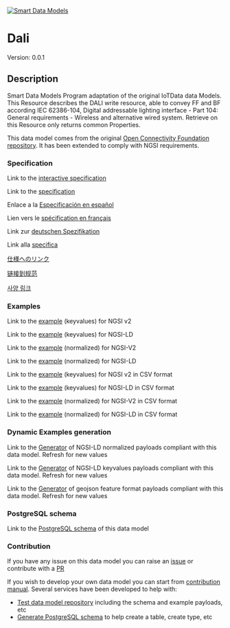 [![Smart Data Models](https://smartdatamodels.org/wp-content/uploads/2022/01/SmartDataModels_logo.png "Logo")](https://smartdatamodels.org)
# Dali
Version: 0.0.1

## Description 

Smart Data Models Program adaptation of the original IoTData data Models. This Resource describes the DALI write resource, able to convey FF and BF according  IEC 62386-104, Digital  addressable lighting interface - Part 104: General requirements - Wireless and alternative wired system. Retrieve on this Resource only returns common Properties. 

This data model comes from the original [Open Connectivity Foundation repository](https://github.com/openconnectivityfoundation/IoTDataModels). It has been extended to comply with NGSI requirements.
### Specification

Link to the [interactive specification](https://swagger.lab.fiware.org/?url=https://smart-data-models.github.io/dataModel.OCF/Dali/swagger.yaml)

Link to the [specification](https://github.com/smart-data-models/dataModel.OCF/blob/master/Dali/doc/spec.md)

Enlace a la [Especificación en español](https://github.com/smart-data-models/dataModel.OCF/blob/master/Dali/doc/spec_ES.md)

Lien vers le [spécification en français](https://github.com/smart-data-models/dataModel.OCF/blob/master/Dali/doc/spec_FR.md)

Link zur [deutschen Spezifikation](https://github.com/smart-data-models/dataModel.OCF/blob/master/Dali/doc/spec_DE.md)

Link alla [specifica](https://github.com/smart-data-models/dataModel.OCF/blob/master/Dali/doc/spec_IT.md)

[仕様へのリンク](https://github.com/smart-data-models/dataModel.OCF/blob/master/Dali/doc/spec_JA.md)

[链接到规范](https://github.com/smart-data-models/dataModel.OCF/blob/master/Dali/doc/spec_ZH.md)

[사양 링크](https://github.com/smart-data-models/dataModel.OCF/blob/master/Dali/doc/spec_KO.md)
### Examples

Link to the [example](https://smart-data-models.github.io/dataModel.OCF/Dali/examples/example.json) (keyvalues) for NGSI v2

Link to the [example](https://smart-data-models.github.io/dataModel.OCF/Dali/examples/example.jsonld) (keyvalues) for NGSI-LD

Link to the [example](https://smart-data-models.github.io/dataModel.OCF/Dali/examples/example-normalized.json) (normalized) for NGSI-V2

Link to the [example](https://smart-data-models.github.io/dataModel.OCF/Dali/examples/example-normalized.jsonld) (normalized) for NGSI-LD

Link to the [example](https://github.com/smart-data-models/dataModel.OCF/blob/master/Dali/examples/example.json.csv) (keyvalues) for NGSI v2 in CSV format

Link to the [example](https://github.com/smart-data-models/dataModel.OCF/blob/master/Dali/examples/example.jsonld.csv) (keyvalues) for NGSI-LD in CSV format

Link to the [example](https://github.com/smart-data-models/dataModel.OCF/blob/master/Dali/examples/example-normalized.json.csv) (normalized) for NGSI-V2 in CSV format

Link to the [example](https://github.com/smart-data-models/dataModel.OCF/blob/master/Dali/examples/example-normalized.jsonld.csv) (normalized) for NGSI-LD in CSV format
### Dynamic Examples generation

Link to the [Generator](https://smartdatamodels.org/extra/ngsi-ld_generator.php?schemaUrl=https://raw.githubusercontent.com/smart-data-models/dataModel.OCF/master/Dali/schema.json&email=info@smartdatamodels.org) of NGSI-LD normalized payloads compliant with this data model. Refresh for new values

Link to the [Generator](https://smartdatamodels.org/extra/ngsi-ld_generator_keyvalues.php?schemaUrl=https://raw.githubusercontent.com/smart-data-models/dataModel.OCF/master/Dali/schema.json&email=info@smartdatamodels.org) of NGSI-LD keyvalues payloads compliant with this data model. Refresh for new values

Link to the [Generator](https://smartdatamodels.org/extra/geojson_features_generator.php?schemaUrl=https://raw.githubusercontent.com/smart-data-models/dataModel.OCF/master/Dali/schema.json&email=info@smartdatamodels.org) of geojson feature format payloads compliant with this data model. Refresh for new values
### PostgreSQL schema

Link to the [PostgreSQL schema](https://github.com/smart-data-models/dataModel.OCF/blob/master/Dali/schema.sql) of this data model
### Contribution

 If you have any issue on this data model you can raise an [issue](https://github.com/smart-data-models/dataModel.OCF/issues)  or contribute with a [PR](https://github.com/smart-data-models/dataModel.OCF/pulls)

 If you wish to develop your own data model you can start from [contribution manual](https://bit.ly/contribution_manual). Several services have been developed to help with: 
 - [Test data model repository](https://smartdatamodels.org/index.php/data-models-contribution-api/) including the schema and example payloads, etc
 - [Generate PostgreSQL schema](https://smartdatamodels.org/index.php/sql-service/) to help create a table, create type, etc